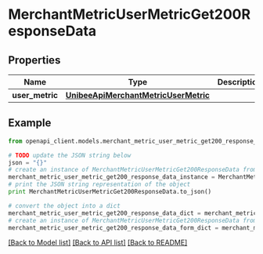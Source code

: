 # MerchantMetricUserMetricGet200ResponseData


## Properties

Name | Type | Description | Notes
------------ | ------------- | ------------- | -------------
**user_metric** | [**UnibeeApiMerchantMetricUserMetric**](UnibeeApiMerchantMetricUserMetric.md) |  | [optional] 

## Example

```python
from openapi_client.models.merchant_metric_user_metric_get200_response_data import MerchantMetricUserMetricGet200ResponseData

# TODO update the JSON string below
json = "{}"
# create an instance of MerchantMetricUserMetricGet200ResponseData from a JSON string
merchant_metric_user_metric_get200_response_data_instance = MerchantMetricUserMetricGet200ResponseData.from_json(json)
# print the JSON string representation of the object
print MerchantMetricUserMetricGet200ResponseData.to_json()

# convert the object into a dict
merchant_metric_user_metric_get200_response_data_dict = merchant_metric_user_metric_get200_response_data_instance.to_dict()
# create an instance of MerchantMetricUserMetricGet200ResponseData from a dict
merchant_metric_user_metric_get200_response_data_form_dict = merchant_metric_user_metric_get200_response_data.from_dict(merchant_metric_user_metric_get200_response_data_dict)
```
[[Back to Model list]](../README.md#documentation-for-models) [[Back to API list]](../README.md#documentation-for-api-endpoints) [[Back to README]](../README.md)


